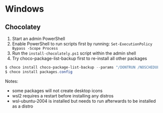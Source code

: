 # Windows

## Chocolatey

1. Start an admin PowerShell
2. Enable PowerShell to run scripts first by running: `Set-ExecutionPolicy Bypass -Scope Process`
3. Run the `install-chocolately.ps1` script within the admin shell
4. Try choco-package-list-backup first to re-install all other packages

```PowerShell
$ choco install choco-package-list-backup --params "/DONTRUN /NOSCHEDULE"
$ choco install packages.config
```

Notes:
  - some packages will not create desktop icons
  - wsl2 requires a restart before installing any distros
  - wsl-ubuntu-2004 is installed but needs to run afterwards to be installed as a distro
